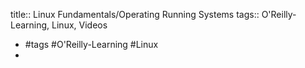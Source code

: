 title:: Linux Fundamentals/Operating Running Systems
tags:: O'Reilly-Learning, Linux, Videos

- #tags #O'Reilly-Learning #Linux
-